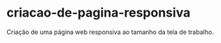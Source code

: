 # criacao-de-pagina-responsiva
Criação de uma página web responsiva ao tamanho da tela de trabalho.
